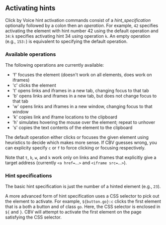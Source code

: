 ## Activating hints

Click by Voice hint activation commands consist of a
*hint_specification* optionally followed by a colon then an *operation*.
For example, `42` specifies activating the element with hint number 42
using the default operation and `34:k` specifies activating hint 34
using operation `k`.  An empty operation (e.g., `153:`) is equivalent to
specifying the default operation.


### Available operations

The following operations are currently available:

* 'f' focuses the element (doesn't work on all elements, does work on iframes)
* 'c' clicks the element
* 't' opens links and iframes in a new tab, changing focus to that tab
* 'b' opens links and iframes in a new tab, but does not change focus to
that tab
* 'w' opens links and iframes in a new window, changing focus to that window
* 'k' copies link and iframe locations to the clipboard
* 'h' simulates hovering the mouse over the element; repeat to unhover
* 's' copies the text contents of the element to the clipboard

The default operation either clicks or focuses the given element using
heuristics to decide which makes more sense.  If CBV guesses wrong, you
can explicity specify `c` or `f` to force clicking or focusing
respectively.

Note that `t`, `b`, `w`, and `k` work only on links and iframes that
explicitly give a target address (currently `<a href=`...`>` and
`<iframe src=`...`>`).


###  Hint specifications

The basic hint specification is just the number of a hinted element
(e.g., `23`).

A more advanced form of hint specification uses a CSS selector to pick
out the element to activate.  For example, `${button.go}:c` clicks the
first element that is a both a button and of class `go`.  Here, the CSS
selector is enclosed in `${` and `}`.  CBV will attempt to activate the
first element on the page satisfying the CSS selector.
